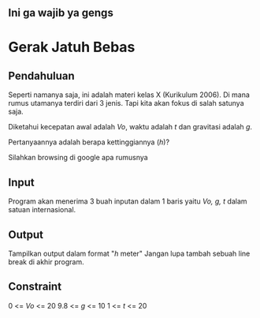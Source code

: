 Ini ga wajib ya gengs
-------
# Gerak Jatuh Bebas

## Pendahuluan
Seperti namanya saja, ini adalah materi kelas X (Kurikulum 2006). Di mana rumus utamanya terdiri dari 3 jenis. Tapi kita akan fokus di salah satunya saja.

Diketahui kecepatan awal adalah *Vo*, waktu adalah *t* dan gravitasi adalah *g*.

Pertanyaannya adalah berapa kettinggiannya (*h*)?

Silahkan browsing di google apa rumusnya 

## Input
Program akan menerima 3 buah inputan dalam 1 baris yaitu *Vo, g, t* dalam satuan internasional.

## Output
Tampilkan output dalam format "*h* meter"
Jangan lupa tambah sebuah line break di akhir program.

## Constraint
0   <= *Vo* <= 20
9.8 <= *g*  <= 10
1   <= *t*  <= 20

